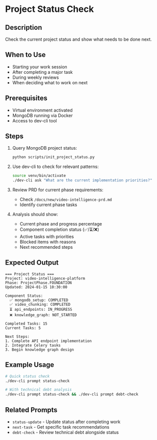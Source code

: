 # Project Status Check

## Description
Check the current project status and show what needs to be done next.

## When to Use
- Starting your work session
- After completing a major task
- During weekly reviews
- When deciding what to work on next

## Prerequisites
- Virtual environment activated
- MongoDB running via Docker
- Access to dev-cli tool

## Steps

1. Query MongoDB project status:
   ```bash
   python scripts/init_project_status.py
   ```

2. Use dev-cli to check for relevant patterns:
   ```bash
   source venv/bin/activate
   ./dev-cli ask "What are the current implementation priorities?"
   ```

3. Review PRD for current phase requirements:
   - Check `/docs/new/video-intelligence-prd.md`
   - Identify current phase tasks

4. Analysis should show:
   - Current phase and progress percentage
   - Component completion status (✅/⏳/❌)
   - Active tasks with priorities
   - Blocked items with reasons
   - Next recommended steps

## Expected Output
```
=== Project Status ===
Project: video-intelligence-platform
Phase: ProjectPhase.FOUNDATION
Updated: 2024-01-15 10:30:00

Component Status:
  ✅ mongodb_setup: COMPLETED
  ✅ video_chunking: COMPLETED
  ⏳ api_endpoints: IN_PROGRESS
  ❌ knowledge_graph: NOT_STARTED

Completed Tasks: 15
Current Tasks: 5

Next Steps:
1. Complete API endpoint implementation
2. Integrate Celery tasks
3. Begin knowledge graph design
```

## Example Usage
```bash
# Quick status check
./dev-cli prompt status-check

# With technical debt analysis
./dev-cli prompt status-check && ./dev-cli prompt debt-check
```

## Related Prompts
- `status-update` - Update status after completing work
- `next-task` - Get specific task recommendations
- `debt-check` - Review technical debt alongside status